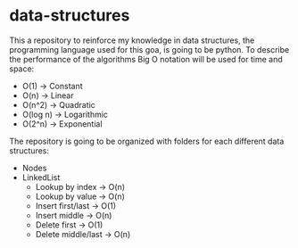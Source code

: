 # data-structures
This a repository to reinforce my knowledge in data structures, the programming language used for this goa, is going to be python. To describe the performance of the algorithms Big O notation will be used for time and space:
- O(1)	    -> Constant
- O(n)      -> Linear
- O(n^2)    -> Quadratic
- O(log n)  -> Logarithmic
- O(2^n)    -> Exponential

The repository is going to be organized with folders for each different data structures:
- Nodes
- LinkedList
  * Lookup by index    -> O(n)
  * Lookup by value    -> O(n)
  * Insert first/last  -> O(1)
  * Insert middle      -> O(n)
  * Delete first       -> O(1)
  * Delete middle/last -> O(n)
